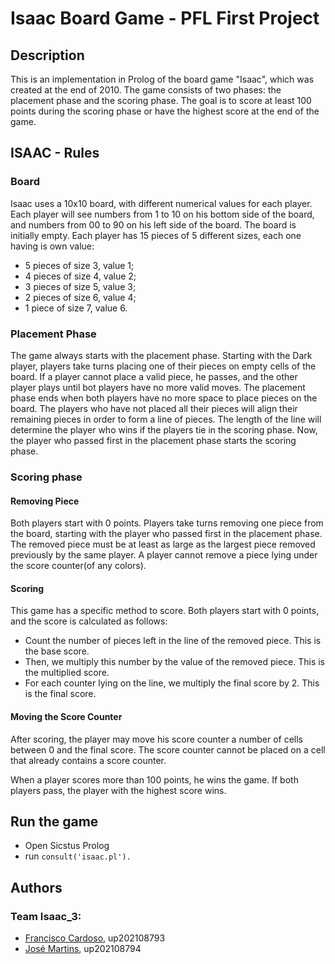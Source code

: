 # Isaac Board Game - PFL First Project

## Description

This is an implementation in Prolog of the board game "Isaac", which was created at the end of 2010. The game consists of two phases: the placement phase and the scoring phase. The goal is to score at least 100 points during the scoring phase or have the highest score at the end of the game.

## ISAAC - Rules

### Board

Isaac uses a 10x10 board, with different numerical values for each player. Each player will see numbers from 1 to 10 on his bottom side of the board, and numbers from 00 to 90 on his left side of the board. The board is initially empty.
Each player has 15 pieces of 5 different sizes, each one having is own value: 
- 5 pieces of size 3, value 1;
- 4 pieces of size 4, value 2;
- 3 pieces of size 5, value 3;
- 2 pieces of size 6, value 4;
- 1 piece of size 7, value 6. 

### Placement Phase

The game always starts with the placement phase. Starting with the Dark player, players take turns placing one of their pieces on empty cells of the board. If a player cannot place a valid piece, he passes, and the other player plays until bot players have no more valid moves.
The placement phase ends when both players have no more space to place pieces on the board.
The players who have not placed all their pieces will align their remaining pieces in order to form a line of pieces. The length of the line will determine the player who wins if the players tie in the scoring phase.
Now, the player who passed first in the placement phase starts the scoring phase.

### Scoring phase

#### Removing Piece

Both players start with 0 points. Players take turns removing one piece from the board, starting with the player who passed first in the placement phase. The removed piece must be at least as large as the largest piece removed previously by the same player. A player cannot remove a piece lying under the score counter(of any colors).

#### Scoring

This game has a specific method to score. Both players start with 0 points, and the score is calculated as follows:

- Count the number of pieces left in the line of the removed piece. This is the base score.
- Then, we multiply this number by the value of the removed piece. This is the multiplied score.
- For each counter lying on the line, we multiply the final score by 2. This is the final score.

#### Moving the Score Counter

After scoring, the player may move his score counter a number of cells between 0 and the final score. The score counter cannot be placed on a cell that already contains a score counter.

When a player scores more than 100 points, he wins the game. If both players pass, the player with the highest score wins.

## Run the game

- Open Sicstus Prolog
- run `consult('isaac.pl').`

## Authors

### Team Isaac_3:

- [Francisco Cardoso](https://github.com/FranciscoCardoso913), up202108793
- [José Martins](https://github.com/ZeAntonioM), up202108794
